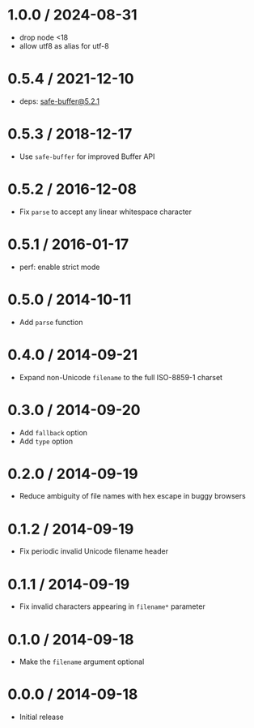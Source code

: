 1.0.0 / 2024-08-31
==================

  * drop node <18
  * allow utf8 as alias for utf-8

0.5.4 / 2021-12-10
==================

  * deps: safe-buffer@5.2.1

0.5.3 / 2018-12-17
==================

  * Use `safe-buffer` for improved Buffer API

0.5.2 / 2016-12-08
==================

  * Fix `parse` to accept any linear whitespace character

0.5.1 / 2016-01-17
==================

  * perf: enable strict mode

0.5.0 / 2014-10-11
==================

  * Add `parse` function

0.4.0 / 2014-09-21
==================

  * Expand non-Unicode `filename` to the full ISO-8859-1 charset

0.3.0 / 2014-09-20
==================

  * Add `fallback` option
  * Add `type` option

0.2.0 / 2014-09-19
==================

  * Reduce ambiguity of file names with hex escape in buggy browsers

0.1.2 / 2014-09-19
==================

  * Fix periodic invalid Unicode filename header

0.1.1 / 2014-09-19
==================

  * Fix invalid characters appearing in `filename*` parameter

0.1.0 / 2014-09-18
==================

  * Make the `filename` argument optional

0.0.0 / 2014-09-18
==================

  * Initial release
